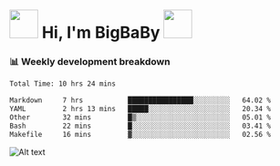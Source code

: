 <!-- Title -->
<h1>
    <img src="https://media.tenor.com/TlyRveJkgo4AAAAi/cloud-cloud-strife.gif" width="50"/>
    Hi, I'm BigBaBy
    <img src="https://media.tenor.com/TlyRveJkgo4AAAAi/cloud-cloud-strife.gif" width="50"/>
</h1>

<h3> 📊 Weekly development breakdown </h3>
<!-- waka-readme-stats -->

<!--START_SECTION:waka-->

```txt
Total Time: 10 hrs 24 mins

Markdown     7 hrs           ████████████████░░░░░░░░░   64.02 %
YAML         2 hrs 13 mins   █████░░░░░░░░░░░░░░░░░░░░   20.34 %
Other        32 mins         █▒░░░░░░░░░░░░░░░░░░░░░░░   05.01 %
Bash         22 mins         █░░░░░░░░░░░░░░░░░░░░░░░░   03.41 %
Makefile     16 mins         ▓░░░░░░░░░░░░░░░░░░░░░░░░   02.56 %
```

<!--END_SECTION:waka-->

![Alt text](https://spotify-recently-played-readme.vercel.app/api?user=21b7yx6vkj66csord5swswvza&count=10&width=1000)
